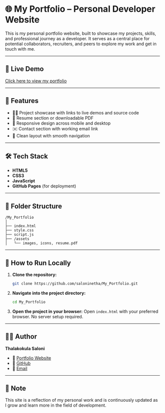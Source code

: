 # 🌐 My Portfolio – Personal Developer Website

This is my personal portfolio website, built to showcase my projects, skills, and professional journey as a developer. It serves as a central place for potential collaborators, recruiters, and peers to explore my work and get in touch with me.

---

## 🔗 Live Demo

[Click here to view my portfolio](https://saloninetha.github.io/My_Portfolio/)

---

## 🚀 Features

* 🧑‍💻 Project showcase with links to live demos and source code
* 📄 Resume section or downloadable PDF
* 📱 Responsive design across mobile and desktop
* ✉️ Contact section with working email link
* 🧠 Clean layout with smooth navigation

---

## 🛠️ Tech Stack

* **HTML5**
* **CSS3**
* **JavaScript**
* **GitHub Pages** (for deployment)

---

## 📁 Folder Structure

```
/My_Portfolio
│
├── index.html
├── style.css
├── script.js
├── /assets
│   └── images, icons, resume.pdf
```

---

## 🧩 How to Run Locally

1. **Clone the repository:**

   ```bash
   git clone https://github.com/saloninetha/My_Portfolio.git
   ```

2. **Navigate into the project directory:**

   ```bash
   cd My_Portfolio
   ```

3. **Open the project in your browser:**
   Open `index.html` with your preferred browser. No server setup required.

---

## 👩‍💻 Author

**Thalakokula Saloni**

* 💼 [Portfolio Website](https://saloninetha.github.io/My_Portfolio/)
* 🐙 [GitHub](https://github.com/saloninetha)
* 📧 [Email](mailto:your.email@example.com)

---

## 📌 Note

This site is a reflection of my personal work and is continuously updated as I grow and learn more in the field of development.
